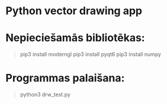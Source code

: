 # Python vector drawing app

# Nepieciešamās bibliotēkas:
> pip3 install moderngl
> pip3 install pyqt6
> pip3 install numpy

# Programmas palaišana:
> python3 drw_test.py
